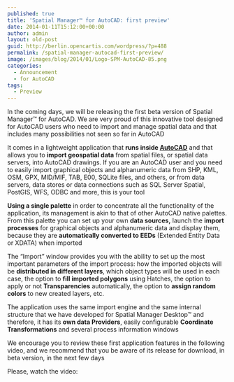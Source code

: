 ```yaml
---
published: true
title: 'Spatial Manager™ for AutoCAD: first preview'
date: 2014-01-11T15:12:00+00:00
author: admin
layout: old-post
guid: http://berlin.opencartis.com/wordpress/?p=488
permalink: /spatial-manager-autocad-first-preview/
image: /images/blog/2014/01/Logo-SPM-AutoCAD-85.png
categories:
  - Announcement
  - for AutoCAD
tags:
  - Preview
---
```

In the coming days, we will be releasing the first beta version of Spatial Manager™ for AutoCAD. We are very proud of this innovative tool designed for AutoCAD users who need to import and manage spatial data and that includes many possibilities not seen so far in AutoCAD<!--more-->

It comes in a lightweight application that **runs inside <a title="Autodesk" href="http://www.autodesk.com/" target="_blank" rel="nofollow">AutoCAD</a>** and that allows you to **import geospatial data** from spatial files, or spatial data servers, into AutoCAD drawings. If you are an AutoCAD user and you need to easily import graphical objects and alphanumeric data from SHP, KML, OSM, GPX, MID/MIF, TAB, E00, SQLite files, and others, or from data servers, data stores or data connections such as SQL Server Spatial, PostGIS, WFS, ODBC and more, this is your tool

**Using a single palette** in order to concentrate all the functionality of the application, its management is akin to that of other AutoCAD native palettes. From this palette you can set up your own **data sources,** launch the **import processes** for graphical objects and alphanumeric data and display them, because they are **automatically converted to EEDs** (Extended Entity Data or XDATA) when imported

The &#8220;Import&#8221; window provides you with the ability to set up the most important parameters of the import process: how the imported objects will be **distributed in different layers**, which object types will be used in each case, the option to **fill imported polygons** using Hatches, the option to apply or not **Transparencies** automatically, the option to **assign random colors** to new created layers, etc.

The application uses the same import engine and the same internal structure that we have developed for Spatial Manager Desktop™ and therefore, it has its **own data Providers**, easily configurable **Coordinate Transformations** and several process information windows

We encourage you to review these first application features in the following video, and we recommend that you be aware of its release for download, in beta version, in the next few days

Please, watch the video: